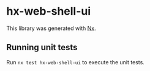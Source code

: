 # hx-web-shell-ui

This library was generated with [Nx](https://nx.dev).

## Running unit tests

Run `nx test hx-web-shell-ui` to execute the unit tests.

